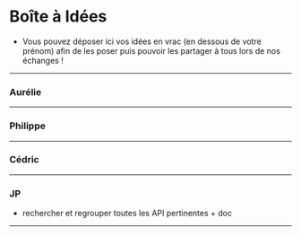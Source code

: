 # Boîte à Idées

- Vous pouvez déposer ici vos idées en vrac (en dessous de votre prénom) afin de les poser puis pouvoir les partager à tous lors de nos échanges !

---
### Aurélie


---
### Philippe


---
### Cédric


---
### JP
-  rechercher et regrouper toutes les API pertinentes + doc

---
